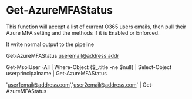 # Get-AzureMFAStatus
This function will accept a list of current O365 users emails, then pull their Azure MFA setting and the methods if it is Enabled or Enforced.

It write normal output to the pipeline

Get-AzureMFAStatus <useremail@address.addr>

Get-MsolUser -All | Where-Object {$_.title -ne $null} | Select-Object userprincipalname | Get-AzureMFAStatus

'user1email@address.com','user2email@address.com' | Get-AzureMFAStatus
